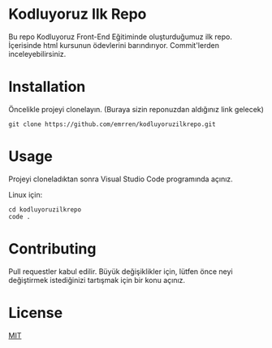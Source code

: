 # Kodluyoruz Ilk Repo
Bu repo Kodluyoruz Front-End Eğitiminde oluşturduğumuz ilk repo. İçerisinde html kursunun ödevlerini barındırıyor. Commit'lerden inceleyebilirsiniz.

# Installation
Öncelikle projeyi clonelayın. (Buraya sizin reponuzdan aldığınız link gelecek)

```
git clone https://github.com/emrren/kodluyoruzilkrepo.git 
```

# Usage
Projeyi cloneladıktan sonra Visual Studio Code programında açınız.

Linux için:
```
cd kodluyoruzilkrepo
code .
```

# Contributing
Pull requestler kabul edilir. Büyük değişiklikler için, lütfen önce neyi değiştirmek istediğinizi tartışmak için bir konu açınız.

# License
[MIT](https://choosealicense.com/licenses/mit/)
